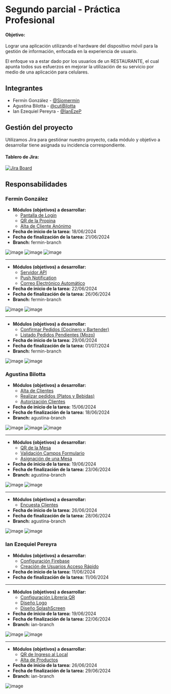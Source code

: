 
# Segundo parcial - Práctica Profesional 

#### Objetivo: 

Lograr una aplicación utilizando el hardware del dispositivo móvil para la gestión de información, enfocada en la experiencia de usuario.

El enfoque va a estar dado por los usuarios de un RESTAURANTE, el cual apunta todos sus esfuerzos en
mejorar la utilización de su servicio por medio de una aplicación para celulares.



## Integrantes

- Fermín González - [@Siomermin](https://www.github.com/Siomermin)
- Agustina Bilotta - [@cutiBilotta](https://www.github.com/cutiBilotta)
- Ian Ezequiel Pereyra - [@IanEzeP](https://www.github.com/IanEzeP)


## Gestión del proyecto
Utilizamos Jira para gestiónar nuestro proyecto, cada módulo y objetivo a desarrollar tiene asignada su incidencia correspondiente.

#### Tablero de Jira:
[![Jira Board](https://img.shields.io/badge/JIRA-Board-blue?style=for-the-badge&logo=Jira&logoColor=white)](https://afi-pps-2024.atlassian.net/jira/software/projects/KAN/boards/1)


## Responsabilidades

### Fermín González
- **Módulos (objetivos) a desarrollar:** 
    - [Pantalla de Login](https://afi-pps-2024.atlassian.net/browse/KAN-34)
    - [QR de la Propina](https://afi-pps-2024.atlassian.net/browse/KAN-10)
    - [Alta de Cliente Anónimo](https://afi-pps-2024.atlassian.net/browse/KAN-28)
- **Fecha de inicio de la tarea:** 18/06/2024 
- **Fecha de finalización de la tarea:** 21/06/2024 
- **Branch:** fermin-branch

![image](https://github.com/Siomermin/AFI-2024/assets/77855994/8bfcad2b-b4a0-40b9-ad69-054eeaedad8f)
![image](https://github.com/Siomermin/AFI-2024/assets/77855994/fe24df56-c74a-42b4-b22c-93d181a99d1f)
![image](https://github.com/Siomermin/AFI-2024/assets/77855994/552cd56b-c960-457f-a336-39e92a36e40c)

---
- **Módulos (objetivos) a desarrollar:** 
    - [Servidor API](https://afi-pps-2024.atlassian.net/browse/KAN-29)
    - [Push Notification](https://afi-pps-2024.atlassian.net/browse/KAN-19)
    - [Correo Electrónico Automático](https://afi-pps-2024.atlassian.net/browse/KAN-20)
- **Fecha de inicio de la tarea:** 22/06/2024 
- **Fecha de finalización de la tarea:** 26/06/2024 
- **Branch:** fermin-branch

![image](https://github.com/Siomermin/AFI-2024/assets/77855994/24c1ae9d-ad28-4c84-8b9f-1edd358768e3)
![image](https://github.com/Siomermin/AFI-2024/assets/77855994/d11d8697-d119-48c0-9384-fb51981c634d)

---
- **Módulos (objetivos) a desarrollar:** 
    - [Confirmar Pedidos (Cocinero y Bartender)](https://afi-pps-2024.atlassian.net/browse/KAN-32)
    - [Listado Pedidos Pendientes (Mozo)](https://afi-pps-2024.atlassian.net/browse/KAN-33)
- **Fecha de inicio de la tarea:** 29/06/2024 
- **Fecha de finalización de la tarea:** 01/07/2024 
- **Branch:** fermin-branch

![image](https://github.com/Siomermin/AFI-2024/assets/77855994/4ff14cd9-a06a-472d-b09e-b6dd906c9d25)
![image](https://github.com/Siomermin/AFI-2024/assets/77855994/c73dedc4-7a4f-4198-a886-b72c25c25084)

### Agustina Bilotta
- **Módulos (objetivos) a desarrollar:**
    - [Alta de Clientes](https://afi-pps-2024.atlassian.net/browse/KAN-1)
    - [Realizar pedidos (Platos y Bebidas)](https://afi-pps-2024.atlassian.net/browse/KAN-24)
    - [Autorización Clientes](https://afi-pps-2024.atlassian.net/browse/KAN-26)
- **Fecha de inicio de la tarea:** 15/06/2024
- **Fecha de finalización de la tarea:** 18/06/2024
- **Branch:** agustina-branch

![image](https://github.com/Siomermin/AFI-2024/assets/77855994/ac6e3a35-424e-4c67-a786-6af01c8998d9)
![image](https://github.com/Siomermin/AFI-2024/assets/77855994/ed91d730-84b4-41cc-a4e8-69c92874b8bf)
![image](https://github.com/Siomermin/AFI-2024/assets/77855994/ee5d86b4-8c92-43ee-bb79-d07fc1c7b9ed)

---
- **Módulos (objetivos) a desarrollar:**
    - [QR de la Mesa](https://afi-pps-2024.atlassian.net/browse/KAN-9)
    - [Validación Campos Formulario](https://afi-pps-2024.atlassian.net/browse/KAN-15)
    - [Asignación de una Mesa](https://afi-pps-2024.atlassian.net/browse/KAN-27)
- **Fecha de inicio de la tarea:** 19/06/2024
- **Fecha de finalización de la tarea:** 23/06/2024
- **Branch:** agustina-branch

![image](https://github.com/Siomermin/AFI-2024/assets/77855994/093e7da9-554f-4a4b-b3ed-f0cdfe1b34e6)
![image](https://github.com/Siomermin/AFI-2024/assets/77855994/e095505d-964a-46e4-8973-701f11872f34)

---
- **Módulos (objetivos) a desarrollar:**
    - [Encuesta Clientes](https://afi-pps-2024.atlassian.net/browse/KAN-12)
- **Fecha de inicio de la tarea:** 26/06/2024
- **Fecha de finalización de la tarea:** 28/06/2024
- **Branch:** agustina-branch

![image](https://github.com/Siomermin/AFI-2024/assets/77855994/0e03bc17-0b08-4c2d-9803-7e72327c3b22)
![image](https://github.com/Siomermin/AFI-2024/assets/77855994/01c7b110-bcd9-4512-9fc6-8bcb3ee9c421)


### Ian Ezequiel Pereyra
- **Módulos (objetivos) a desarrollar:** 
    - [Configuración Firebase](https://afi-pps-2024.atlassian.net/browse/KAN-30)
    - [Creación de Usuarios Acceso Rápido](https://afi-pps-2024.atlassian.net/browse/KAN-23)
- **Fecha de inicio de la tarea:** 11/06/2024 
- **Fecha de finalización de la tarea:** 11/06/2024  
---
- **Módulos (objetivos) a desarrollar:** 
    - [Configuración Libreria QR](https://afi-pps-2024.atlassian.net/browse/KAN-31)
    - [Diseño Logo](https://afi-pps-2024.atlassian.net/browse/KAN-21)
    - [Diseño SplashScreen](https://afi-pps-2024.atlassian.net/browse/KAN-22)
- **Fecha de inicio de la tarea:** 19/06/2024 
- **Fecha de finalización de la tarea:** 22/06/2024
- **Branch:** ian-branch

![image](https://github.com/Siomermin/AFI-2024/assets/77855994/4f058860-76e8-4ff4-9e83-8d523dc33aa8)
![image](https://github.com/Siomermin/AFI-2024/assets/77855994/c485e319-e42d-48b3-a8dc-118cd909d9f5)

---
- **Módulos (objetivos) a desarrollar:** 
    - [QR de Ingreso al Local](https://afi-pps-2024.atlassian.net/browse/KAN-7)
    - [Alta de Productos](https://afi-pps-2024.atlassian.net/browse/KAN-6)
- **Fecha de inicio de la tarea:** 26/06/2024 
- **Fecha de finalización de la tarea:** 29/06/2024
- **Branch:** ian-branch

![image](https://github.com/Siomermin/AFI-2024/assets/77855994/233803bf-c13a-4df7-9640-86724991a682)

